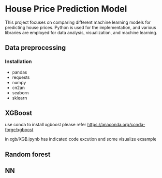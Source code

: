 # House Price Prediction Model

This project focuses on comparing different machine learning models for predicting house prices. Python is used for the implementation, and various libraries are employed for data analysis, visualization, and machine learning.

## Data preprocessing
###  Installation
  - pandas
  - requests
  - numpy
  - cn2an
  - seaborn
  - sklearn

  
  
## XGBoost
  use conda to install xgboost please refer https://anaconda.org/conda-forge/xgboost
  
  in xgb/XGB.ipynb has indicated code excution and some visualize exsample 
## Random forest
## NN

